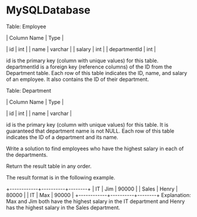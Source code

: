 # MySQLDatabase
Table: Employee


| Column Name  | Type    |

| id           | int     |
| name         | varchar |
| salary       | int     |
| departmentId | int     |

id is the primary key (column with unique values) for this table.
departmentId is a foreign key (reference columns) of the ID from the Department table.
Each row of this table indicates the ID, name, and salary of an employee. It also contains the ID of their department.
 

Table: Department


| Column Name | Type    |

| id          | int     |
| name        | varchar |

id is the primary key (column with unique values) for this table. It is guaranteed that department name is not NULL.
Each row of this table indicates the ID of a department and its name.
 

Write a solution to find employees who have the highest salary in each of the departments.

Return the result table in any order.

The result format is in the following example.


+------------+----------+--------+
| IT         | Jim      | 90000  |
| Sales      | Henry    | 80000  |
| IT         | Max      | 90000  |
+------------+----------+--------+
Explanation: Max and Jim both have the highest salary in the IT department and Henry has the highest salary in the Sales department.
